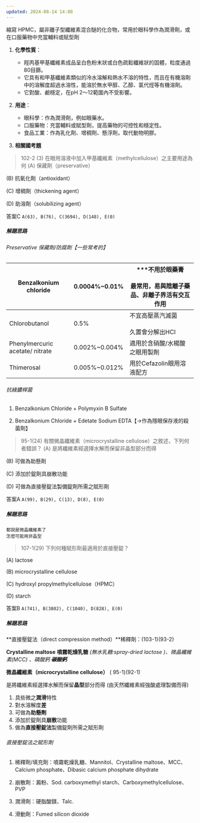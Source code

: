 ```yaml
---
updated: 2024-08-14 14:08
---
```

縮寫 HPMC，屬非離子型纖維素混合醚的化合物，常用於眼科學作為潤滑劑，或在口服藥物中充當輔料或賦型劑

1. **化學性質**：
    
    - 羥丙基甲基纖維素成品呈白色粉末狀或白色疏鬆纖維狀的固體，粒度通過80目篩。
    - 它具有和甲基纖維素類似的冷水溶解和熱水不溶的特性，而且在有機溶劑中的溶解度超過水溶性，能溶於無水甲醇、乙醇、氯代烴等有機溶劑。
    - 它對酸、鹼穩定，在pH 2～12範圍內不受影響。
2. **用途**：
    
    - 眼科學：作為潤滑劑，例如眼藥水。
    - 口服藥物：充當輔料或賦型劑，提高藥物的可控性和穩定性。
    - 食品工業：作為乳化劑、增稠劑、懸浮劑，取代動物明膠。
3. **相關國考題**
   
> 102-2 (3)
	在眼用溶液中加入甲基纖維素（methylcellulose）之主要用途為何
(A) 保藏劑（preservative）

(B) 抗氧化劑（antioxidant）

(C) 增稠劑（thickening agent）

(D) 助溶劑（solubilizing agent）

答案C
`A(63), B(76), C(3694), D(148), E(0)`

##### 解題思路
###### Preservative 保藏劑/防腐劑【一些常考的】

| Benzalkonium chloride           | 0.0004%~0.01% | ***不用於眼藥膏<br><br>最常用，易與陰離子藥品、非離子界活有交互作用 |
| ------------------------------- | ------------- | --------------------------------------- |
| Chlorobutanol                   | 0.5%          | 不宜高壓蒸汽滅菌<br><br>久置會分解出HCl               |
| Phenylmercuric acetate/ nitrate | 0.002%~0.004% | 適用於含硝酸/水楊酸之眼用製劑                         |
| Thimerosal                      | 0.005%~0.012% | 用於Cefazolin眼用溶液配方                       |

###### 抗綠膿桿菌

1. Benzalkonium Chloride + Polymyxin B Sulfate

2. Benzalkonium Chloride + Edetate Sodium EDTA【→作為隱眼保存液的殺菌劑】

> 95-1(24)
	有關微晶纖維素（microcrystalline cellulose）之敘述，下列何者錯誤？
(A) 是將纖維素經選擇水解而保留非晶型部分而得

(B) 可做為助懸劑

(C) 添加於錠劑具崩散功能

(D) 可做為直接壓錠法製備錠劑所需之賦形劑

答案A
`A(99), B(29), C(13), D(8), E(0)`

##### 解題思路
> 	
	都說是微晶纖維素了	
	怎麼可能用非晶型


> 107-1(29)
	下列何種賦形劑最適用於直接壓錠？

(A) lactose

(B) microcrystalline cellulose

(C) hydroxyl propylmethylcellulose（HPMC）

(D) starch

答案B
`A(741), B(3802), C(1040), D(828), E(0)`
##### 解題思路
**直接壓錠法（direct compression method）**稀釋劑：(103-1)(93-2)

**Crystalline maltose** **噴霧乾燥乳糖** *(無水乳糖:spray-dried lactose )、微晶纖維素(MCC) 、磷酸鈣*   ~~***碳酸鈣***~~

**微晶纖維素（microcrystalline cellulose）** ( 95-1)(92-1)

是將纖維素經選擇水解而保留**晶型**部分而得 (由天然纖維素經強酸處理製備而得)

1. 具些微之**潤滑**特性
2. 對水溶解度**差**
3. 可做為**助懸劑**
4. 添加於錠劑具**崩散**功能
5. 做為**直接壓錠法**製備錠劑所需之賦形劑
###### 直接壓錠法之賦形劑
1. 稀釋劑/填充劑：噴霧乾燥乳糖、Mannitol、Crystalline maltose、MCC、Calcium phosphate、Dibasic calcium phosphate dihydrate

2. 崩散劑：澱粉、Sod. carboxymethyl starch、Carboxymethylcellulose、PVP

3. 潤滑劑：硬脂酸鎂、Talc.

4. 滑動劑：Fumed silicon dioxide